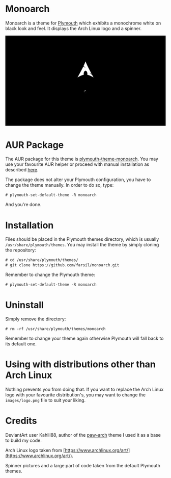 # Monoarch 
Monoarch is a theme for
[Plymouth](https://www.freedesktop.org/wiki/Software/Plymouth/) which exhibits
a monochrome white on black look and feel. It displays the Arch Linux logo and
a spinner. 

![Splash screen preview](https://raw.githubusercontent.com/farsil/monoarch/gh-pages/images/monoarch.png)

# AUR Package 
The AUR package for this theme is [plymouth-theme-monoarch](https://aur.archlinux.org/packages/plymouth-theme-monoarch/). You may use your favourite AUR helper or proceed with manual installation as described [here](https://wiki.archlinux.org/index.php/Arch_User_Repository#Installing_packages).

The package does not alter your Plymouth configuration, you have to change the theme manually. In order to do so, type:

    # plymouth-set-default-theme -R monoarch

And you're done.

# Installation
Files should be placed in the Plymouth themes directory,
which is usually `/usr/share/plymouth/themes`. You may install the theme by simply cloning the repository:

    # cd /usr/share/plymouth/themes/ 
    # git clone https://github.com/farsil/monoarch.git 

Remember to change the Plymouth theme:

    # plymouth-set-default-theme -R monoarch

# Uninstall
Simply remove the directory:

    # rm -rf /usr/share/plymouth/themes/monoarch
    
Remember to change your theme again otherwise Plymouth will fall back to its 
default one.

# Using with distributions other than Arch Linux 
Nothing prevents you from doing that. If you want to replace the Arch Linux
logo with your favourite distribution's, you may want to change the
`images/logo.png` file to suit your liking.

# Credits
DeviantArt user Kahlil88, author of the
[paw-arch](http://kahlil88.deviantart.com/art/Paw-Arch-Plymouth-Theme-208418769)
theme I used it as a base to build my code.
 
Arch Linux logo taken from
[https://www.archlinux.org/art/](https://www.archlinux.org/art/).

Spinner pictures and a large part of code taken from the default Plymouth themes.
